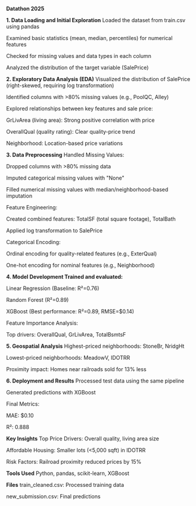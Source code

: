 **Datathon 2025**


**1. Data Loading and Initial Exploration**
Loaded the dataset from train.csv using pandas

Examined basic statistics (mean, median, percentiles) for numerical features

Checked for missing values and data types in each column

Analyzed the distribution of the target variable (SalePrice)

**2. Exploratory Data Analysis (EDA)**
Visualized the distribution of SalePrice (right-skewed, requiring log transformation)

Identified columns with >80% missing values (e.g., PoolQC, Alley)

Explored relationships between key features and sale price:

GrLivArea (living area): Strong positive correlation with price

OverallQual (quality rating): Clear quality-price trend

Neighborhood: Location-based price variations

**3. Data Preprocessing**
Handled Missing Values:

Dropped columns with >80% missing data

Imputed categorical missing values with "None"

Filled numerical missing values with median/neighborhood-based imputation

Feature Engineering:

Created combined features: TotalSF (total square footage), TotalBath

Applied log transformation to SalePrice

Categorical Encoding:

Ordinal encoding for quality-related features (e.g., ExterQual)

One-hot encoding for nominal features (e.g., Neighborhood)

**4. Model Development
Trained and evaluated:**

Linear Regression (Baseline: R²=0.76)

Random Forest (R²=0.89)

XGBoost (Best performance: R²=0.89, RMSE=$0.14)

Feature Importance Analysis:

Top drivers: OverallQual, GrLivArea, TotalBsmtsF

**5. Geospatial Analysis**
Highest-priced neighborhoods: StoneBr, NridgHt

Lowest-priced neighborhoods: MeadowV, IDOTRR

Proximity impact: Homes near railroads sold for 13% less

**6. Deployment and Results**
Processed test data using the same pipeline

Generated predictions with XGBoost

Final Metrics:

MAE: $0.10

R²: 0.888

**Key Insights**
Top Price Drivers: Overall quality, living area size

Affordable Housing: Smaller lots (<5,000 sqft) in IDOTRR

Risk Factors: Railroad proximity reduced prices by 15%

**Tools Used**
Python, pandas, scikit-learn, XGBoost

**Files**
train_cleaned.csv: Processed training data

new_submission.csv: Final predictions
